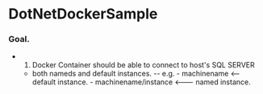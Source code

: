 # DotNetDockerSample

### Goal.
- 1. Docker Container should be able to connect to host's SQL SERVER
  -  both nameds and default instances.
     --  e.g. 
         - machinename <-- default instance.
         - machinename/instance <--- named instance.

